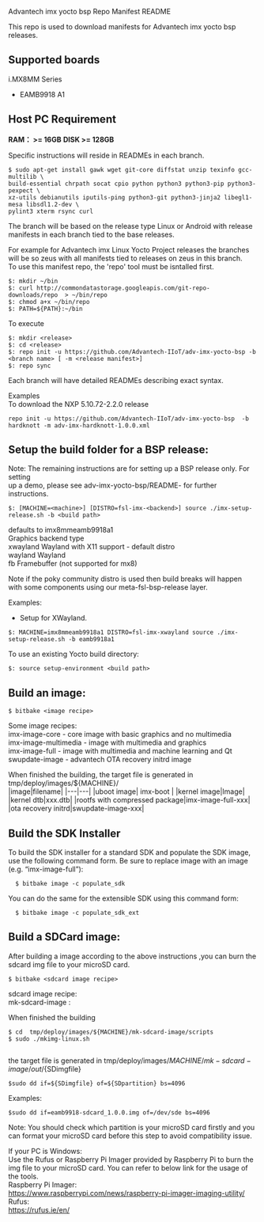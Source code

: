 Advantech imx yocto bsp Repo Manifest README

This repo is used to download manifests for Advantech imx yocto bsp releases.

Supported boards
----------------
i.MX8MM Series
- EAMB9918 A1

## Host PC Requirement
**RAM： >= 16GB**
**DISK  >= 128GB**

Specific instructions will reside in READMEs in each branch.
```
$ sudo apt-get install gawk wget git-core diffstat unzip texinfo gcc-multilib \
build-essential chrpath socat cpio python python3 python3-pip python3-pexpect \
xz-utils debianutils iputils-ping python3-git python3-jinja2 libegl1-mesa libsdl1.2-dev \
pylint3 xterm rsync curl
```

The branch will be based on the release type Linux or Android with release manifests in each branch tied to the base releases.
    
For example for Advantech imx Linux Yocto Project releases the branches will be <Yocto Project release> so zeus with
all manifests tied to releases on zeus in this branch.    
To use this manifest repo, the 'repo' tool must be isntalled first.
```
$: mkdir ~/bin
$: curl http://commondatastorage.googleapis.com/git-repo-downloads/repo  > ~/bin/repo
$: chmod a+x ~/bin/repo
$: PATH=${PATH}:~/bin
```

To execute 
```
$: mkdir <release>
$: cd <release>
$: repo init -u https://github.com/Advantech-IIoT/adv-imx-yocto-bsp -b <branch name> [ -m <release manifest>]
$: repo sync
```

Each branch will have detailed READMEs describing exact syntax.

Examples    
To download the NXP 5.10.72-2.2.0 release
```
repo init -u https://github.com/Advantech-IIoT/adv-imx-yocto-bsp  -b hardknott -m adv-imx-hardknott-1.0.0.xml
```

Setup the build folder for a BSP release:
-----------------------------------------
Note: The remaining instructions are for setting up a BSP release only. For setting   
up a demo, please see adv-imx-yocto-bsp/README-<demo> for further instructions.   
```
$: [MACHINE=<machine>] [DISTRO=fsl-imx-<backend>] source ./imx-setup-release.sh -b <build path>
```
<machine> defaults to imx8mmeamb9918a1    
<backend>   Graphics backend type   
xwayland    Wayland with X11 support - default distro   
wayland     Wayland   
fb          Framebuffer (not supported for mx8)   

Note if the poky community distro is used then build breaks will happen with some
components using our meta-fsl-bsp-release layer.    

Examples:   
- Setup for XWayland.
```
$: MACHINE=imx8mmeamb9918a1 DISTRO=fsl-imx-xwayland source ./imx-setup-release.sh -b eamb9918a1
```

To use an existing Yocto build directory:
```
$: source setup-environment <build path>
```

Build an image:
---------------
```
$ bitbake <image recipe>
```
Some image recipes:   
imx-image-core - core image with basic graphics and no multimedia   
imx-image-multimedia - image with multimedia and graphics   
imx-image-full - image with multimedia and machine learning and Qt    
swupdate-image - advantech OTA recovery initrd image    

When finished the building, the target file is generated in tmp/deploy/images/${MACHINE}/   
|image|filename|
|---|---|
|uboot image| imx-boot |
|kernel image|Image|
|kernel dtb|xxx.dtb|
|rootfs with compressed package|imx-image-full-xxx|
|ota recovery initrd|swupdate-image-xxx|

Build the SDK Installer
-----------------------
To build the SDK installer for a standard SDK and populate the SDK image, use the following command form. Be sure to replace image with an image (e.g. “imx-image-full”):						
```
  $ bitbake image -c populate_sdk	
```							
You can do the same for the extensible SDK using this command form:						
```
  $ bitbake image -c populate_sdk_ext
```	

Build a SDCard image:  
---------------
After building a image according to the above instructions ,you can burn the sdcard img file to your microSD card.
```
$ bitbake <sdcard image recipe>
```
sdcard image recipe:   
mk-sdcard-image : 
 
When finished the building
```
$ cd  tmp/deploy/images/${MACHINE}/mk-sdcard-image/scripts
$ sudo ./mkimg-linux.sh
    
```
the target file is generated in tmp/deploy/images/${MACHINE}/mk-sdcard-image/out/${SDimgfile}     
    
```
$sudo dd if=${SDimgfile} of=${SDpartition} bs=4096
```
Examples:
```
$sudo dd if=eamb9918-sdcard_1.0.0.img of=/dev/sde bs=4096
```

Note: You should check which partition is your microSD card
firstly and you can format your microSD card before this step to avoid compatibility
issue.
    
If your PC is Windows:    
Use the Rufus or Raspberry Pi Imager provided by Raspberry Pi to burn the img
file to your microSD card. You can refer to below link for the usage of the tools.    
Raspberry Pi Imager:    
https://www.raspberrypi.com/news/raspberry-pi-imager-imaging-utility/    
Rufus:    
https://rufus.ie/en/
